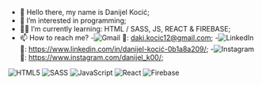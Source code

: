 - 👋 Hello there, my name is Danijel Kocić;
- 👀 I’m interested in programming;
- 👨‍💻 I’m currently learning: HTML / SASS, JS, REACT & FIREBASE;
- 📫 How to reach me?
-![Gmail](https://img.shields.io/badge/Gmail-D14836?style=for-the-badge&logo=gmail&logoColor=white)
 📧: daki.kocic12@gmail.com; 
-![LinkedIn](https://img.shields.io/badge/linkedin-%230077B5.svg?style=for-the-badge&logo=linkedin&logoColor=white) 🔗: https://www.linkedin.com/in/danijel-kocić-0b1a8a209/;
-![Instagram](https://img.shields.io/badge/<handle>-%23E4405F.svg?style=for-the-badge&logo=Instagram&logoColor=white) 🔗: https://www.instagram.com/danijel_k00/;


![HTML5](https://img.shields.io/badge/html5-%23E34F26.svg?style=for-the-badge&logo=html5&logoColor=white)
![SASS](https://img.shields.io/badge/SASS-hotpink.svg?style=for-the-badge&logo=SASS&logoColor=white)
![JavaScript](https://img.shields.io/badge/javascript-%23323330.svg?style=for-the-badge&logo=javascript&logoColor=%23F7DF1E)
![React](https://img.shields.io/badge/react-%2320232a.svg?style=for-the-badge&logo=react&logoColor=%2361DAFB)
![Firebase](https://img.shields.io/badge/firebase-%23039BE5.svg?style=for-the-badge&logo=firebase)



